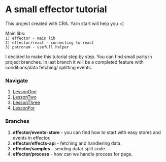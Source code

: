 # A small effector tutorial 

This project created with CRA. Yarn start will help you =)

Main libs:  
``1) effector - main lib``  
``2) effector/react - connecting to react``  
``3) patronum - usefull helper``

I decided to make this tutorial step by step. You can find small parts in project branches.
In last branch it will be a completed feature with conditions/data fetching/ splitting events.

### Navigate

1) [LessonOne](src/LessonOne/README.md)
2) [LessonTwo](src/LessonTwo/README.md)
3) [LessonThree](src/LessonThree/README.md)
3) [LessonFor](src/LessonFour/README.md)

### Branches

1) **effector/events-store** - you can find how to start with easy stores and events in effector.
2) **effector/effects-api** - fetching and handlering data.
3) **effector/samples** - sending data/ split code.
4) **effector/process** - how can we handle process for page.


